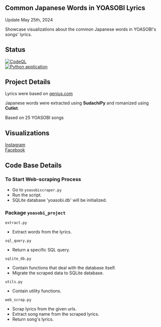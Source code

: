 ## Common Japanese Words in YOASOBI Lyrics
Update May 25th, 2024

Showcase visualizations about the common Japanese words in YOASOBI's songs' lyrics.

## Status
[![CodeQL](https://github.com/sakan811/Common-Japanese-Words-in-YOASOBI-Lyrics/actions/workflows/codeql.yml/badge.svg?branch=master)](https://github.com/sakan811/Common-Japanese-Words-in-YOASOBI-Lyrics/actions/workflows/codeql.yml)  
[![Python application](https://github.com/sakan811/Common-Japanese-Words-in-YOASOBI-Lyrics/actions/workflows/python-app.yml/badge.svg?branch=master)](https://github.com/sakan811/Common-Japanese-Words-in-YOASOBI-Lyrics/actions/workflows/python-app.yml)

## Project Details
Lyrics were based on [genius.com](https://genius.com/artists/Yoasobi)

Japanese words were extracted using **SudachiPy** and romanized using **Cutlet**.

Based on 25 YOASOBI songs

## Visualizations
[Instagram](https://www.instagram.com/p/C7ZeZaath92/?img_index=1)  
[Facebook](https://www.facebook.com/permalink.php?story_fbid=pfbid022KbDh4a2yewBPKe6hySvzpSSWUvaB9ZWDsnXnWctASUqucLxiFFtN1PrjU5snSn3l&id=61553626169836)

## Code Base Details
### To Start Web-scraping Process
- Go to ```yoasobiscraper.py```
- Run the script.
- SQLite database 'yoasobi.db' will be initialized.

### Package ```yoasobi_project```
```extract.py```
- Extract words from the lyrics.

```sql_query.py```
- Return a specific SQL query.

```sqlite_db.py```
- Contain functions that deal with the database itself.
- Migrate the scraped data to SQLite database.

```utils.py```
- Contain utility functions.

```web_scrap.py```
- Scrap lyrics from the given urls.
- Extract song name from the scraped lyrics.
- Return song's lyrics.


